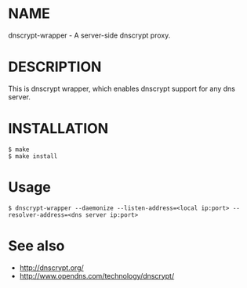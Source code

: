 NAME
====

dnscrypt-wrapper - A server-side dnscrypt proxy.

DESCRIPTION
===========

This is dnscrypt wrapper, which enables dnscrypt support for any dns server.

INSTALLATION
============

    $ make
    $ make install
    
Usage
=====
	$ dnscrypt-wrapper --daemonize --listen-address=<local ip:port> --resolver-address=<dns server ip:port>

See also
========
    
- http://dnscrypt.org/
- http://www.opendns.com/technology/dnscrypt/
